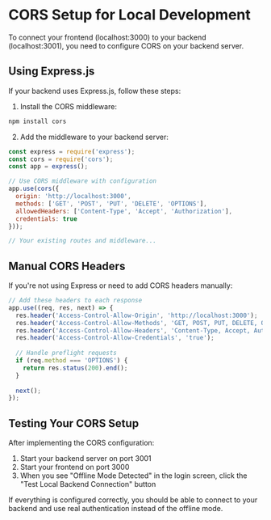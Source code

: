 # CORS Setup for Local Development

To connect your frontend (localhost:3000) to your backend (localhost:3001), you need to configure CORS on your backend server.

## Using Express.js

If your backend uses Express.js, follow these steps:

1. Install the CORS middleware:
```bash
npm install cors
```

2. Add the middleware to your backend server:
```javascript
const express = require('express');
const cors = require('cors');
const app = express();

// Use CORS middleware with configuration
app.use(cors({
  origin: 'http://localhost:3000',
  methods: ['GET', 'POST', 'PUT', 'DELETE', 'OPTIONS'],
  allowedHeaders: ['Content-Type', 'Accept', 'Authorization'],
  credentials: true
}));

// Your existing routes and middleware...
```

## Manual CORS Headers

If you're not using Express or need to add CORS headers manually:

```javascript
// Add these headers to each response
app.use((req, res, next) => {
  res.header('Access-Control-Allow-Origin', 'http://localhost:3000');
  res.header('Access-Control-Allow-Methods', 'GET, POST, PUT, DELETE, OPTIONS');
  res.header('Access-Control-Allow-Headers', 'Content-Type, Accept, Authorization');
  res.header('Access-Control-Allow-Credentials', 'true');
  
  // Handle preflight requests
  if (req.method === 'OPTIONS') {
    return res.status(200).end();
  }
  
  next();
});
```

## Testing Your CORS Setup

After implementing the CORS configuration:

1. Start your backend server on port 3001
2. Start your frontend on port 3000
3. When you see "Offline Mode Detected" in the login screen, click the "Test Local Backend Connection" button

If everything is configured correctly, you should be able to connect to your backend and use real authentication instead of the offline mode. 